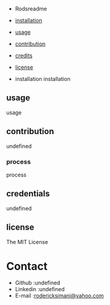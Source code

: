 * Rodsreadme

* [installation](#installation)
* [usage](#usage)
* [contribution](#contribution)
* [credits](#credits)
* [license](#license)
* installation
installation
## usage
usage
## contribution
undefined
### process
process
## credentials
undefined
## license
The MIT License

# Contact
* Github :undefined
* Linkedin :undefined
* E-mail :rodericksimani@yahoo.com